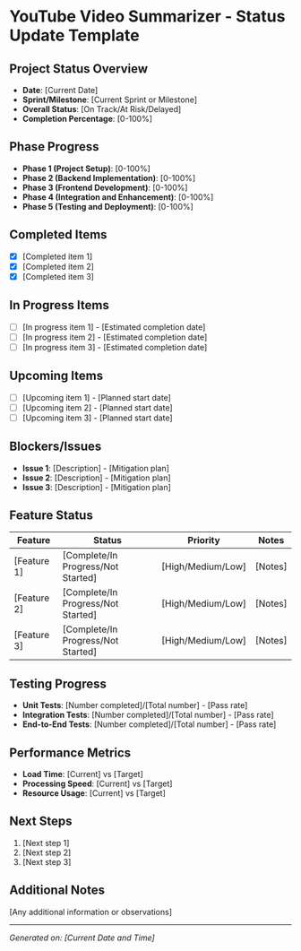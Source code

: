 # YouTube Video Summarizer - Status Update Template

## Project Status Overview
- **Date**: [Current Date]
- **Sprint/Milestone**: [Current Sprint or Milestone]
- **Overall Status**: [On Track/At Risk/Delayed]
- **Completion Percentage**: [0-100%]

## Phase Progress
- **Phase 1 (Project Setup)**: [0-100%]
- **Phase 2 (Backend Implementation)**: [0-100%]
- **Phase 3 (Frontend Development)**: [0-100%]
- **Phase 4 (Integration and Enhancement)**: [0-100%]
- **Phase 5 (Testing and Deployment)**: [0-100%]

## Completed Items
- [x] [Completed item 1]
- [x] [Completed item 2]
- [x] [Completed item 3]

## In Progress Items
- [ ] [In progress item 1] - [Estimated completion date]
- [ ] [In progress item 2] - [Estimated completion date]
- [ ] [In progress item 3] - [Estimated completion date]

## Upcoming Items
- [ ] [Upcoming item 1] - [Planned start date]
- [ ] [Upcoming item 2] - [Planned start date]
- [ ] [Upcoming item 3] - [Planned start date]

## Blockers/Issues
- **Issue 1**: [Description] - [Mitigation plan]
- **Issue 2**: [Description] - [Mitigation plan]
- **Issue 3**: [Description] - [Mitigation plan]

## Feature Status
| Feature | Status | Priority | Notes |
|---------|--------|----------|-------|
| [Feature 1] | [Complete/In Progress/Not Started] | [High/Medium/Low] | [Notes] |
| [Feature 2] | [Complete/In Progress/Not Started] | [High/Medium/Low] | [Notes] |
| [Feature 3] | [Complete/In Progress/Not Started] | [High/Medium/Low] | [Notes] |

## Testing Progress
- **Unit Tests**: [Number completed]/[Total number] - [Pass rate]
- **Integration Tests**: [Number completed]/[Total number] - [Pass rate]
- **End-to-End Tests**: [Number completed]/[Total number] - [Pass rate]

## Performance Metrics
- **Load Time**: [Current] vs [Target]
- **Processing Speed**: [Current] vs [Target]
- **Resource Usage**: [Current] vs [Target]

## Next Steps
1. [Next step 1]
2. [Next step 2]
3. [Next step 3]

## Additional Notes
[Any additional information or observations]

---

*Generated on: [Current Date and Time]*
